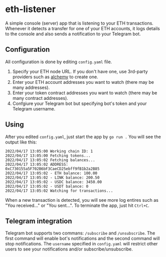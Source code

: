 # eth-listener
A simple console (server) app that is listening to your ETH transactions.
Whenever it detects a transfer for one of your ETH accounts, it logs details to the console and also sends a notification to your Telegram bot.

## Configuration
All configuration is done by editing `config.yaml` file.
1. Specify your ETH node URL. If you don't have one, use 3rd-party providers such as [alchemy](https://alchemy.com/?r=62491cd8ac883927) to create one.
2. Enter your ETH account addresses you want to watch (there may be many addresses).
3. Enter your token contract addresses you want to watch (there may be many contract addresses).
4. Confgiure your Telegram bot but specifying bot's token and your Telegram username.

## Using
After you edited `config.yaml`, just start the app by `go run .`
You will see the output like this:
```
2022/04/17 13:05:00 Working chain ID: 1
2022/04/17 13:05:00 Fetching tokens...
2022/04/17 13:05:02 Fetching balances...
2022/04/17 13:05:02 ADDRESS: 0xC730155a5F702B6bF3CaeCD25ebff9fB1b2a2B85
2022/04/17 13:05:02 - ETH balance: 100.00
2022/04/17 13:05:02 - LINK balance: 200.50
2022/04/17 13:05:02 - USDC balance: 3450.00
2022/04/17 13:05:02 - USDT balance: 0
2022/04/17 13:05:02 Watching for transactions...
```
When a new transaction is detected, you will see more log entires such as "You received..." or "You sent...".
To terminate the app, just hit `Ctrl+C`.

## Telegram integration
Telegram bot supports two commans: `/subscribe` and `/unsubscribe`.
The first command will enable bot's notifications and the second command will stop notifications.
The `username` specified in `config.yaml` will restrict other users to see your notifications and/or subscribe/unsubscribe.

